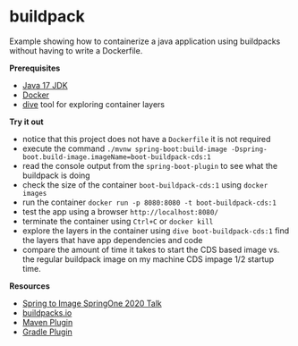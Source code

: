 # buildpack 

Example showing how to containerize a java application using buildpacks without 
having to write a Dockerfile. 

**Prerequisites** 

* [Java 17 JDK](https://adoptium.net/)
* [Docker](https://www.docker.com/products/docker-desktop) 
* [dive](https://github.com/wagoodman/dive) tool for exploring container layers 

**Try it out** 

* notice that this project does not have a `Dockerfile` it is not required 
* execute the command `./mvnw spring-boot:build-image -Dspring-boot.build-image.imageName=boot-buildpack-cds:1`
* read the console output from the `spring-boot-plugin` to see what the buildpack is doing
* check the size of the container `boot-buildpack-cds:1` using `docker images` 
* run the container `docker run -p 8080:8080 -t boot-buildpack-cds:1`
* test the app using a browser `http://localhost:8080/`
* terminate the container using `Ctrl+C` or `docker kill`
* explore the layers in the container using `dive boot-buildpack-cds:1` find the layers that have app dependencies and code
* compare the amount of time it takes to start the CDS based image vs. the regular buildpack image on my machine CDS impage 1/2 startup time.

**Resources**
 
* [Spring to Image SpringOne 2020 Talk](https://www.youtube.com/watch?v=44n_MtsggnI)
* [buildpacks.io](https://buildpacks.io/)
* [Maven Plugin](https://docs.spring.io/spring-boot/docs/2.5.0/maven-plugin/reference/htmlsingle/#build-image)
* [Gradle Plugin](https://docs.spring.io/spring-boot/docs/2.5.0/gradle-plugin/reference/htmlsingle/#build-image)
